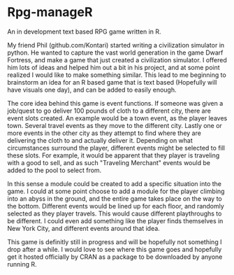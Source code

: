 # Rpg-manageR
An in development text based RPG game written in R. 

My friend Phil (github.com/Kontari) started writing a civilization simulator in python. He wanted to capture the vast world generation in the game Dwarf Fortress, and make a game that just created a civilization simulator. I offered him lots of ideas and helped him out a bit in his project, and at some point realized I would like to make something similar. This lead to me beginning to brainstorm an idea for an R based game that is text based (Hopefully will have visuals one day), and can be added to easily enough. 

The core idea behind this game is event functions. If someone was given a job/quest to go deliver 100 pounds of cloth to a different city, there are event slots created. An example would be a town event, as the player leaves town. Several travel events as they move to the different city. Lastly one or more events in the other city as they attempt to find where they are delivering the cloth to and actually deliver it. Depending on what circumstances surround the player, different events might be selected to fill these slots. For example, it would be apparent that they player is traveling with a good to sell, and as such "Traveling Merchant" events would be added to the pool to select from. 

In this sense a module could be created to add a specific situation into the game. I could at some point choose to add a module for the player climbing into an abyss in the ground, and the entire game takes place on the way to the bottom. Different events would be lined up for each floor, and randomly selected as they player travels. This would cause different playthroughs to be different. I could even add something like the player finds themselves in New York City, and different events around that idea. 

This game is definitly still in progress and will be hopefully not something I drop after a while. I would love to see where this game goes and hopefully get it hosted officially by CRAN as a package to be downloaded by anyone running R. 
